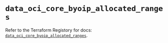 # `data_oci_core_byoip_allocated_ranges`

Refer to the Terraform Registory for docs: [`data_oci_core_byoip_allocated_ranges`](https://registry.terraform.io/providers/oracle/oci/6.18.0/docs/data-sources/core_byoip_allocated_ranges).
